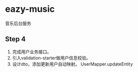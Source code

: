 # eazy-music

音乐后台服务

## Step 4

1. 完成用户业务接口。
2. 引入validation-starter做用户信息校验。
3. 设计dto，添加更新用户自动映射。 UserMapper.updateEntity
